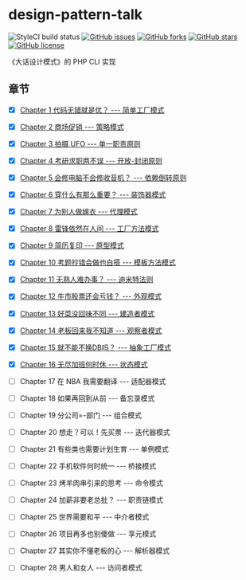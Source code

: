 # design-pattern-talk

![StyleCI build status](https://github.styleci.io/repos/157649592/shield) 
[![GitHub issues](https://img.shields.io/github/issues/rovast/design-pattern-talk.svg)](https://github.com/rovast/design-pattern-talk/issues)
[![GitHub forks](https://img.shields.io/github/forks/rovast/design-pattern-talk.svg)](https://github.com/rovast/design-pattern-talk/network)
[![GitHub stars](https://img.shields.io/github/stars/rovast/design-pattern-talk.svg)](https://github.com/rovast/design-pattern-talk/stargazers)
[![GitHub license](https://img.shields.io/github/license/rovast/design-pattern-talk.svg)](https://github.com/rovast/design-pattern-talk/blob/master/LICENSE)


《大话设计模式》的 PHP CLI 实现

## 章节

- [x] [Chapter 1 代码无错就是优？ --- 简单工厂模式](./src/Chapter%201/README.md)
- [x] [Chapter 2 商场促销 --- 策略模式](./src/Chapter%202/README.md)
- [x] [Chapter 3 拍摄 UFO --- 单一职责原则](./src/Chapter%203/README.md)
- [x] [Chapter 4 考研求职两不误 --- 开放-封闭原则](./src/Chapter%204/README.md)
- [x] [Chapter 5 会修电脑不会修收音机？ --- 依赖倒转原则](./src/Chapter%205/README.md)
- [x] [Chapter 6 穿什么有那么重要？ --- 装饰器模式](./src/Chapter%206/README.md)
- [x] [Chapter 7 为别人做嫁衣 --- 代理模式](./src/Chapter%207/README.md)
- [x] [Chapter 8 雷锋依然在人间 --- 工厂方法模式](./src/Chapter%208/README.md)
- [x] [Chapter 9 简历复印 --- 原型模式](./src/Chapter%209/README.md)
- [x] [Chapter 10 考题抄错会做也白搭 --- 模板方法模式](./src/Chapter%2010/README.md)
- [x] [Chapter 11 无熟人难办事？ --- 迪米特法则](./src/Chapter%2011/README.md)
- [x] [Chapter 12 牛市股票还会亏钱？ --- 外观模式](./src/Chapter%2012/README.md)
- [x] [Chapter 13 好菜没回味不同 --- 建造者模式](./src/Chapter%2013/README.md)
- [x] [Chapter 14 老板回来我不知道 --- 观察者模式](./src/Chapter%2014/README.md)
- [x] [Chapter 15 就不能不换DB吗？ --- 抽象工厂模式](./src/Chapter%2015/README.md)
- [x] [Chapter 16 无尽加班何时休 --- 状态模式](./src/Chapter%2016/README.md)
- [ ] Chapter 17 在 NBA 我需要翻译 --- 适配器模式
- [ ] Chapter 18 如果再回到从前 --- 备忘录模式
- [ ] Chapter 19 分公司=-部门 --- 组合模式
- [ ] Chapter 20 想走？可以！先买票 --- 迭代器模式
- [ ] Chapter 21 有些类也需要计划生育 --- 单例模式
- [ ] Chapter 22 手机软件何时统一 --- 桥接模式
- [ ] Chapter 23 烤羊肉串引来的思考 --- 命令模式
- [ ] Chapter 24 加薪非要老总批？ --- 职责链模式
- [ ] Chapter 25 世界需要和平 --- 中介者模式
- [ ] Chapter 26 项目再多也别傻做 --- 享元模式
- [ ] Chapter 27 其实你不懂老板的心 --- 解析器模式
- [ ] Chapter 28 男人和女人 --- 访问者模式

